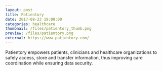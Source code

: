 ```yaml
---
layout: post
title: Patientory
date: 2017-08-23 19:00:00
categories: healthcare
thumbnail: /files/patientory_thumb.png
preview: /files/patientory.png
external: https://www.patientory.com/
---
```


Patientory empowers patients, clinicians and healthcare organizations to safely access, store and transfer information, thus improving care coordination while ensuring data security.
